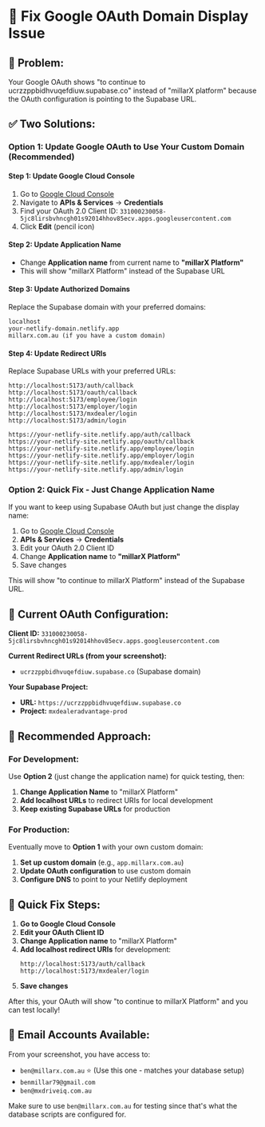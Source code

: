 # 🔧 Fix Google OAuth Domain Display Issue

## 🚨 **Problem:**
Your Google OAuth shows "to continue to ucrzzppbidhvuqefdiuw.supabase.co" instead of "millarX platform" because the OAuth configuration is pointing to the Supabase URL.

## ✅ **Two Solutions:**

### **Option 1: Update Google OAuth to Use Your Custom Domain (Recommended)**

#### **Step 1: Update Google Cloud Console**
1. Go to [Google Cloud Console](https://console.cloud.google.com/)
2. Navigate to **APIs & Services** → **Credentials**
3. Find your OAuth 2.0 Client ID: `331000230058-5jc8lirsbvhncgh01s92014hhov85ecv.apps.googleusercontent.com`
4. Click **Edit** (pencil icon)

#### **Step 2: Update Application Name**
- Change **Application name** from current name to **"millarX Platform"**
- This will show "millarX Platform" instead of the Supabase URL

#### **Step 3: Update Authorized Domains**
Replace the Supabase domain with your preferred domains:
```
localhost
your-netlify-domain.netlify.app
millarx.com.au (if you have a custom domain)
```

#### **Step 4: Update Redirect URIs**
Replace Supabase URLs with your preferred URLs:
```
http://localhost:5173/auth/callback
http://localhost:5173/oauth/callback
http://localhost:5173/employee/login
http://localhost:5173/employer/login
http://localhost:5173/mxdealer/login
http://localhost:5173/admin/login

https://your-netlify-site.netlify.app/auth/callback
https://your-netlify-site.netlify.app/oauth/callback
https://your-netlify-site.netlify.app/employee/login
https://your-netlify-site.netlify.app/employer/login
https://your-netlify-site.netlify.app/mxdealer/login
https://your-netlify-site.netlify.app/admin/login
```

### **Option 2: Quick Fix - Just Change Application Name**

If you want to keep using Supabase OAuth but just change the display name:

1. Go to [Google Cloud Console](https://console.cloud.google.com/)
2. **APIs & Services** → **Credentials**
3. Edit your OAuth 2.0 Client ID
4. Change **Application name** to **"millarX Platform"**
5. Save changes

This will show "to continue to millarX Platform" instead of the Supabase URL.

## 🎯 **Current OAuth Configuration:**

**Client ID:** `331000230058-5jc8lirsbvhncgh01s92014hhov85ecv.apps.googleusercontent.com`

**Current Redirect URLs (from your screenshot):**
- `ucrzzppbidhvuqefdiuw.supabase.co` (Supabase domain)

**Your Supabase Project:**
- **URL:** `https://ucrzzppbidhvuqefdiuw.supabase.co`
- **Project:** `mxdealeradvantage-prod`

## 🚀 **Recommended Approach:**

### **For Development:**
Use **Option 2** (just change the application name) for quick testing, then:

1. **Change Application Name** to "millarX Platform"
2. **Add localhost URLs** to redirect URIs for local development
3. **Keep existing Supabase URLs** for production

### **For Production:**
Eventually move to **Option 1** with your own custom domain:

1. **Set up custom domain** (e.g., `app.millarx.com.au`)
2. **Update OAuth configuration** to use custom domain
3. **Configure DNS** to point to your Netlify deployment

## 🔧 **Quick Fix Steps:**

1. **Go to Google Cloud Console**
2. **Edit your OAuth Client ID**
3. **Change Application name** to "millarX Platform"
4. **Add localhost redirect URIs** for development:
   ```
   http://localhost:5173/auth/callback
   http://localhost:5173/mxdealer/login
   ```
5. **Save changes**

After this, your OAuth will show "to continue to millarX Platform" and you can test locally!

## 📧 **Email Accounts Available:**
From your screenshot, you have access to:
- `ben@millarx.com.au` ⭐ (Use this one - matches your database setup)
- `benmillar79@gmail.com`
- `ben@mxdriveiq.com.au`

Make sure to use `ben@millarx.com.au` for testing since that's what the database scripts are configured for.
